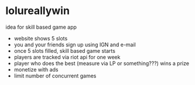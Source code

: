 # lolureallywin
idea for skill based game app

* website shows 5 slots
* you and your friends sign up using IGN and e-mail
* once 5 slots filled, skill based game starts
* players are tracked via riot api for one week
* player who does the best (measure via LP or something???) wins a prize
* monetize with ads
* limit number of concurrent games

